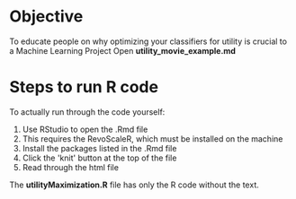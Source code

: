 # Objective
To educate people on why optimizing your classifiers for utility is crucial to a Machine Learning Project
Open **utility_movie_example.md** 

# Steps to run R code

To actually run through the code yourself:

1. Use RStudio to open the .Rmd file
2. This requires the RevoScaleR, which must be installed on the machine
3. Install the packages listed in the .Rmd file
4. Click the 'knit' button at the top of the file 
5. Read through the html file 

The **utilityMaximization.R** file has only the R code without the text. 

